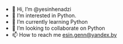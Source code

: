 - 👋 Hi, I’m @yesinhenadzi
- 👀 I’m interested in Python.
- 🌱 I’m currently learning Python
- 💞️ I’m looking to collaborate on Python
- 📫 How to reach me esin.genn@yandex.by

<!---
yesinhenadzi/yesinhenadzi is a ✨ special ✨ repository because its `README.md` (this file) appears on your GitHub profile.
You can click the Preview link to take a look at your changes.
--->
